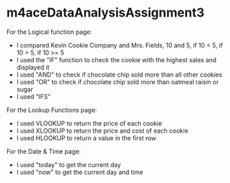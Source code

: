 # m4aceDataAnalysisAssignment3
For the Logical function page:
- I compared Kevin Cookie Company and Mrs. Fields, 10 and 5, 
if 10 < 5, if 10 > 5, if 10 >= 5
- I used the "IF" function to check the cookie with the highest sales
and displayed it
- I used "AND" to check if chocolate chip sold more than all other 
cookies
- I used "OR" to check if chocolate chip sold more than oatmeal 
raisin or sugar
- I used "IFS" 

For the Lookup Functions page:
- I used VLOOKUP to return the price of each cookie
- I used XLOOKUP to return the price and cost of each cookie
- I used HLOOKUP to return a value in the first row

For the Date & Time page:
- I used "today" to get the current day
- I used "now" to get the current day and time
